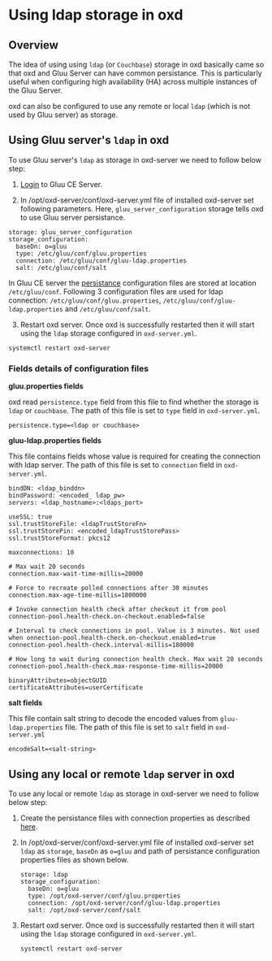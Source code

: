 # Using ldap storage in oxd

## Overview

The idea of using using `ldap` (or `Couchbase`) storage in oxd basically came so that oxd and Gluu Server can have common persistance. This is particularly useful when configuring high availability (HA) across multiple instances of the Gluu Server. 

oxd can also be configured to use any remote or local `ldap` (which is not used by Gluu server) as storage.

## Using Gluu server's `ldap` in oxd

To use Gluu server's `ldap` as storage in oxd-server we need to follow below step:

1. [Login](https://www.gluu.org/docs/gluu-server/installation-guide/install-ubuntu/#start-the-server-and-log-in) to Gluu CE Server.

1. In /opt/oxd-server/conf/oxd-server.yml file of installed oxd-server set following parameters. Here, `gluu_server_configuration` storage tells oxd to use Gluu server persistance. 

  ```
  storage: gluu_server_configuration
  storage_configuration:
    baseDn: o=gluu
    type: /etc/gluu/conf/gluu.properties
    connection: /etc/gluu/conf/gluu-ldap.properties
    salt: /etc/gluu/conf/salt
  ```
  
  In Gluu CE server the [persistance](https://www.gluu.org/docs/gluu-server/reference/persistence) configuration files are stored at       location `/etc/gluu/conf`. Following 3 configuration files are used for ldap connection:              `/etc/gluu/conf/gluu.properties`, `/etc/gluu/conf/gluu-ldap.properties` and `/etc/gluu/conf/salt`.
  
3. Restart oxd server. Once oxd is successfully restarted then it will start using the `ldap` storage configured in `oxd-server.yml`.

  ```
  systemctl restart oxd-server
  ```

### Fields details of configuration files

**gluu.properties fields**

oxd read `persistence.type` field from this file to find whether the storage is `ldap` or `couchbase`. The path of this file is set to `type` field in `oxd-server.yml`.

  ```
  persistence.type=<ldap or couchbase>
  ```

**gluu-ldap.properties fields**

This file contains fields whose value is required for creating the connection with ldap server. The path of this file is set to `connection` field in `oxd-server.yml`.

  ```
  bindDN: <ldap_binddn>
  bindPassword: <encoded_ ldap_pw>
  servers: <ldap_hostname>:<ldaps_port>

  useSSL: true
  ssl.trustStoreFile: <ldapTrustStoreFn>
  ssl.trustStorePin: <encoded_ldapTrustStorePass>
  ssl.trustStoreFormat: pkcs12

  maxconnections: 10

  # Max wait 20 seconds
  connection.max-wait-time-millis=20000

  # Force to recreate polled connections after 30 minutes
  connection.max-age-time-millis=1800000

  # Invoke connection health check after checkout it from pool
  connection-pool.health-check.on-checkout.enabled=false

  # Interval to check connections in pool. Value is 3 minutes. Not used when onnection-pool.health-check.on-checkout.enabled=true
  connection-pool.health-check.interval-millis=180000

  # How long to wait during connection health check. Max wait 20 seconds
  connection-pool.health-check.max-response-time-millis=20000

  binaryAttributes=objectGUID
  certificateAttributes=userCertificate
  ```

**salt fields**

This file contain salt string to decode the encoded values from `gluu-ldap.properties` file. The path of this file is set to `salt` field in `oxd-server.yml`

  ```
  encodeSalt=<salt-string>
  ```

## Using any local or remote `ldap` server in oxd

To use any local or remote `ldap` as storage in oxd-server we need to follow below step:

1. Create the persistance files with connection properties as described [here](/#fields-details-of-configuration-files).

1. In /opt/oxd-server/conf/oxd-server.yml file of installed oxd-server set `ldap` as `storage`, `baseDn` as `o=gluu` and path of persistance configuration properties files as shown below. 

    ```
    storage: ldap
    storage_configuration:
      baseDn: o=gluu
      type: /opt/oxd-server/conf/gluu.properties
      connection: /opt/oxd-server/conf/gluu-ldap.properties
      salt: /opt/oxd-server/conf/salt
    ```


1. Restart oxd server. Once oxd is successfully restarted then it will start using the `ldap` storage configured in `oxd-server.yml`.

    ```
    systemctl restart oxd-server
    ```
